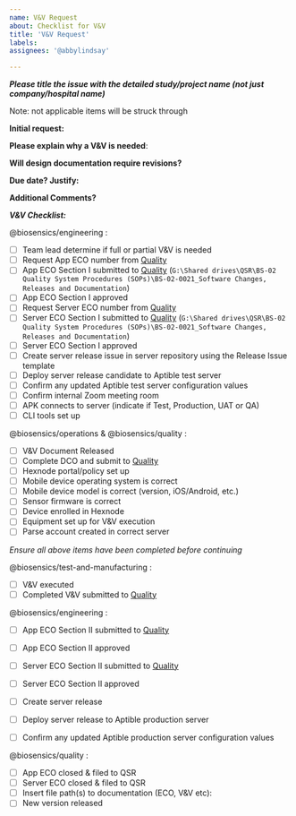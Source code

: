 ```yaml
---
name: V&V Request
about: Checklist for V&V
title: 'V&V Request'
labels: 
assignees: '@abbylindsay'

---
```

***Please title the issue with the detailed study/project name (not just company/hospital name)***

Note: not applicable items will be struck through

**Initial request:**

**Please explain why a V&V is needed**:

**Will design documentation require revisions?**

**Due date? Justify:**

**Additional Comments?**



***V&V Checklist:***

@biosensics/engineering : 
- [ ] Team lead determine if full or partial V&V is needed
- [ ] Request App ECO number from [Quality](mailto:quality@biosensics.com)
- [ ] App ECO Section I submitted to [Quality](mailto:quality@biosensics.com)
      (`G:\Shared drives\QSR\BS-02 Quality System Procedures (SOPs)\BS-02-0021_Software Changes, Releases and Documentation`)
- [ ] App ECO Section I approved
- [ ] Request Server ECO number from [Quality](mailto:quality@biosensics.com)
- [ ] Server ECO Section I submitted to [Quality](mailto:quality@biosensics.com)
      (`G:\Shared drives\QSR\BS-02 Quality System Procedures (SOPs)\BS-02-0021_Software Changes, Releases and Documentation`)
- [ ] Server ECO Section I approved
- [ ] Create server release issue in server repository using the Release Issue template 
- [ ] Deploy server release candidate to Aptible test server
- [ ] Confirm any updated Aptible test server configuration values
- [ ] Confirm internal Zoom meeting room
- [ ] APK connects to server (indicate if Test, Production, UAT or QA)
- [ ] CLI tools set up

@biosensics/operations & @biosensics/quality :
- [ ] V&V Document Released
- [ ] Complete DCO and submit to [Quality](mailto:quality@biosensics.com)
- [ ] Hexnode portal/policy set up
- [ ] Mobile device operating system is correct
- [ ] Mobile device model is correct (version, iOS/Android, etc.)
- [ ] Sensor firmware is correct
- [ ] Device enrolled in Hexnode
- [ ] Equipment set up for V&V execution
- [ ] Parse account created in correct server

*Ensure all above items have been completed before continuing*

@biosensics/test-and-manufacturing :
- [ ] V&V executed
- [ ] Completed V&V submitted to [Quality](mailto:quality@biosensics.com)

@biosensics/engineering :
- [ ] App ECO Section II submitted to [Quality](mailto:quality@biosensics.com)
- [ ] App ECO Section II approved
- [ ] Server ECO Section II submitted to [Quality](mailto:quality@biosensics.com)
- [ ] Server ECO Section II approved
- [ ] Create server release
- [ ] Deploy server release to Aptible production server
- [ ] Confirm any updated Aptible production server configuration values


@biosensics/quality :
- [ ] App ECO closed & filed to QSR
- [ ] Server ECO closed & filed to QSR
- [ ] Insert file path(s) to documentation (ECO, V&V etc):
- [ ] New version released
